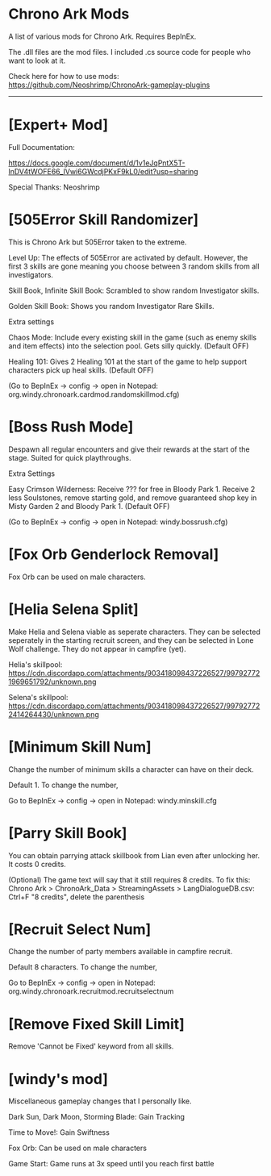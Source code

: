 # Chrono Ark Mods

A list of various mods for Chrono Ark. Requires BepInEx.

The .dll files are the mod files. I included .cs source code for people who want to look at it. 

Check here for how to use mods: https://github.com/Neoshrimp/ChronoArk-gameplay-plugins

---
# [Expert+ Mod]

Full Documentation:

https://docs.google.com/document/d/1v1eJqPntX5T-lnDV4tWOFE66_IVwi6GWcdjPKxF9kL0/edit?usp=sharing 

Special Thanks: Neoshrimp

# [505Error Skill Randomizer]

This is Chrono Ark but 505Error taken to the extreme.

Level Up: The effects of 505Error are activated by default. However, the first 3 skills are gone meaning you choose between 3 random skills from all investigators.

Skill Book, Infinite Skill Book: Scrambled to show random Investigator skills. 

Golden Skill Book: Shows you random Investigator Rare Skills.

Extra settings

Chaos Mode: Include every existing skill in the game (such as enemy skills and item effects) into the selection pool. Gets silly quickly. (Default OFF)

Healing 101: Gives 2 Healing 101 at the start of the game to help support characters pick up heal skills. (Default OFF) 

(Go to BepInEx -> config -> open in Notepad: org.windy.chronoark.cardmod.randomskillmod.cfg)

# [Boss Rush Mode]

Despawn all regular encounters and give their rewards at the start of the stage. Suited for quick playthroughs.

Extra Settings

Easy Crimson Wilderness: Receive ??? for free in Bloody Park 1. Receive 2 less Soulstones, remove starting gold, and remove guaranteed shop key in Misty Garden 2 and Bloody Park 1. (Default OFF)

(Go to BepInEx -> config -> open in Notepad: windy.bossrush.cfg)

# [Fox Orb Genderlock Removal]

Fox Orb can be used on male characters.

# [Helia Selena Split]

Make Helia and Selena viable as seperate characters. They can be selected seperately in the starting recruit screen, and they can be selected in Lone Wolf challenge. They do not appear in campfire (yet). 

Helia's skillpool: https://cdn.discordapp.com/attachments/903418098437226527/997927721969651792/unknown.png

Selena's skillpool: https://cdn.discordapp.com/attachments/903418098437226527/997927722414264430/unknown.png

# [Minimum Skill Num]

Change the number of minimum skills a character can have on their deck.

Default 1. To change the number,

Go to BepInEx -> config -> open in Notepad: windy.minskill.cfg


# [Parry Skill Book]

You can obtain parrying attack skillbook from Lian even after unlocking her. It costs 0 credits. 

(Optional) The game text will say that it still requires 8 credits. To fix this: Chrono Ark > ChronoArk_Data > StreamingAssets > LangDialogueDB.csv: Ctrl+F "8 credits", delete the parenthesis

# [Recruit Select Num]

Change the number of party members available in campfire recruit. 

Default 8 characters. To change the number,

Go to BepInEx -> config -> open in Notepad: org.windy.chronoark.recruitmod.recruitselectnum

# [Remove Fixed Skill Limit]

Remove 'Cannot be Fixed' keyword from all skills. 

# [windy's mod]

Miscellaneous gameplay changes that I personally like.

Dark Sun, Dark Moon, Storming Blade: Gain Tracking

Time to Move!: Gain Swiftness

Fox Orb: Can be used on male characters

Game Start: Game runs at 3x speed until you reach first battle
